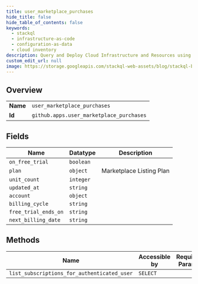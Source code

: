 ```yaml
---
title: user_marketplace_purchases
hide_title: false
hide_table_of_contents: false
keywords:
  - stackql
  - infrastructure-as-code
  - configuration-as-data
  - cloud inventory
description: Query and Deploy Cloud Infrastructure and Resources using SQL
custom_edit_url: null
image: https://storage.googleapis.com/stackql-web-assets/blog/stackql-blog-post-featured-image.png
---
```

  
    

## Overview
<table><tbody>
<tr><td><b>Name</b></td><td><code>user_marketplace_purchases</code></td></tr>
<tr><td><b>Id</b></td><td><code>github.apps.user_marketplace_purchases</code></td></tr>
</tbody></table>

## Fields
| Name | Datatype | Description |
| ---- | -------- | ----------- |
| `on_free_trial` | `boolean` |  |
| `plan` | `object` | Marketplace Listing Plan |
| `unit_count` | `integer` |  |
| `updated_at` | `string` |  |
| `account` | `object` |  |
| `billing_cycle` | `string` |  |
| `free_trial_ends_on` | `string` |  |
| `next_billing_date` | `string` |  |
## Methods
| Name | Accessible by | Required Params |
| ---- | ------------- | --------------- |
| `list_subscriptions_for_authenticated_user` | `SELECT` |  |
